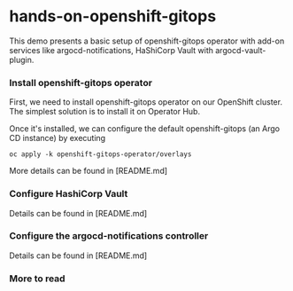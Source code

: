 # hands-on-openshift-gitops

This demo presents a basic setup of openshift-gitops operator with add-on services like argocd-notifications, HaShiCorp Vault with argocd-vault-plugin. 

### Install openshift-gitops operator

First, we need to install openshift-gitops operator on our OpenShift cluster. The simplest solution is to install it on Operator Hub.

Once it's installed, we can configure the default openshift-gitops (an Argo CD instance) by executing 

`oc apply -k openshift-gitops-operator/overlays`

More details can be found in [README.md]

### Configure HashiCorp Vault

Details can be found in [README.md]

### Configure the argocd-notifications controller

Details can be found in [README.md]


### More to read
